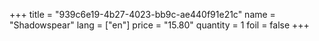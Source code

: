 +++
title = "939c6e19-4b27-4023-bb9c-ae440f91e21c"
name = "Shadowspear"
lang = ["en"]
price = "15.80"
quantity = 1
foil = false
+++
